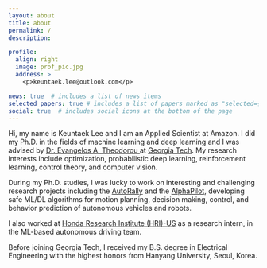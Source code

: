 ```yaml
---
layout: about
title: about
permalink: /
description:

profile:
  align: right
  image: prof_pic.jpg
  address: >
    <p>keuntaek.lee@outlook.com</p>

news: true  # includes a list of news items
selected_papers: true # includes a list of papers marked as "selected={true}"
social: true  # includes social icons at the bottom of the page
---
```

Hi, my name is Keuntaek Lee and I am an Applied Scientist at Amazon. I did my Ph.D. in the fields of machine learning and deep learning and I was advised by <a href="https://sites.gatech.edu/acds/contact/">Dr. Evangelos A. Theodorou </a> at <a href="https://www.ece.gatech.edu/">Georgia Tech</a>. My research interests include optimization, probabilistic deep learning, reinforcement learning, control theory, and computer vision.

During my Ph.D. studies, I was lucky to work on interesting and challenging research projects including
the <a href="https://autorally.github.io/">AutoRally</a> and the <a href="https://www.herox.com/alphapilot/teams">AlphaPilot</a>, developing safe ML/DL algorithms for motion planning, decision making, control, and behavior prediction of autonomous vehicles and robots.

I also worked at <a href="https://usa.honda-ri.com/">Honda Research Institute (HRI)-US</a> as a research intern, in the ML-based autonomous driving team.

Before joining Georgia Tech, I received my B.S. degree in Electrical Engineering with the highest honors from Hanyang University, Seoul, Korea.

